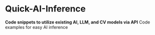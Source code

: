 # Quick-AI-Inference
**Code snippets to utilize existing AI, LLM, and CV models via API**
Code examples for easy AI inference

